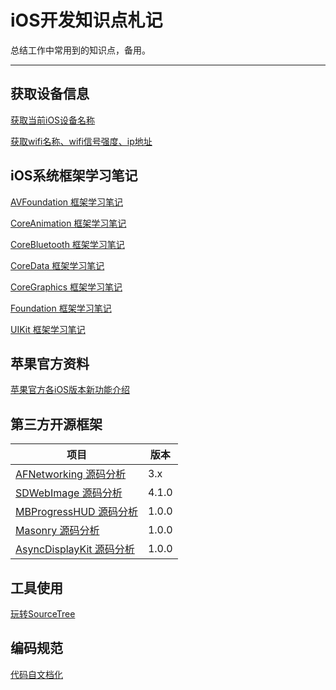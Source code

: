 iOS开发知识点札记
========
总结工作中常用到的知识点，备用。

------------------------------------------------------

## 获取设备信息

[获取当前iOS设备名称](https://github.com/zhoushejun/iPhoneTT)

[获取wifi名称、wifi信号强度、ip地址](https://github.com/zhoushejun/SJWifiDemo)


## iOS系统框架学习笔记

[AVFoundation 框架学习笔记](https://github.com/zhoushejun/iOSNotes/wiki/AVFoundation)

[CoreAnimation 框架学习笔记](https://github.com/zhoushejun/iOSNotes/wiki/CoreAnimation)

[CoreBluetooth 框架学习笔记](https://github.com/zhoushejun/iOSNotes/wiki/CoreBluetooth)

[CoreData 框架学习笔记](https://github.com/zhoushejun/iOSNotes/wiki/CoreData)

[CoreGraphics 框架学习笔记](https://github.com/zhoushejun/iOSNotes/wiki/CoreGraphics)

[Foundation 框架学习笔记](https://github.com/zhoushejun/iOSNotes/wiki/Foundation)

[UIKit 框架学习笔记](https://github.com/zhoushejun/iOSNotes/wiki/UIKit)

## 苹果官方资料

[苹果官方各iOS版本新功能介绍](https://developer.apple.com/library/content/releasenotes/General/WhatsNewIniOS/Introduction/Introduction.html#//apple_ref/doc/uid/TP40008244-SW1)

## 第三方开源框架

|			项目         																					| 	版本			|
| ----------------------------------------------------------------------------------------------------	| ------------	|
| [AFNetworking 源码分析](https://github.com/zhoushejun/iOSNotes/wiki/AFNetworking-Objective-C) 			| 3.x			|
| [SDWebImage 源码分析](https://github.com/zhoushejun/iOSNotes/wiki/SDWebImage)   						| 4.1.0			|
| [MBProgressHUD 源码分析](https://github.com/zhoushejun/iOSNotes/wiki/MBProgressHUD)   					| 1.0.0			|
| [Masonry 源码分析](https://github.com/zhoushejun/iOSNotes/wiki/Masonry)   								| 1.0.0       	|
| [AsyncDisplayKit 源码分析](https://github.com/zhoushejun/iOSNotes/wiki/AsyncDisplayKit)   				| 1.0.0       	|


## 工具使用

[玩转SourceTree](https://github.com/zhoushejun/iOSNotes/wiki/SourceTree)

## 编码规范

[代码自文档化]()
